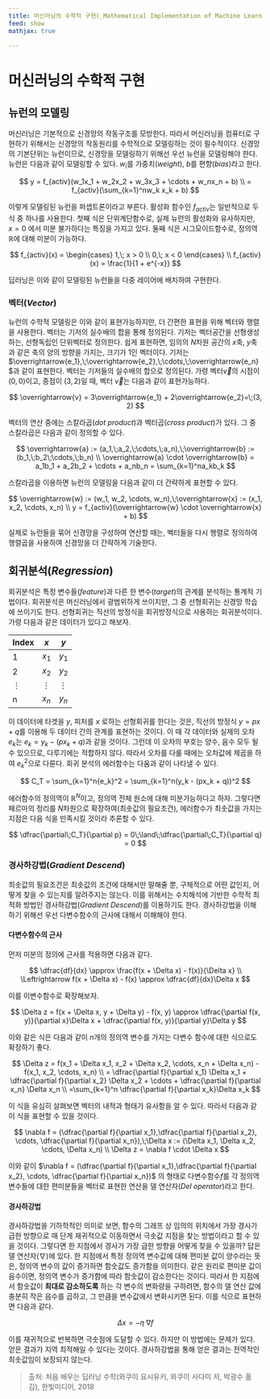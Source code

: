 ```yaml
---
title: 머신러닝의 수학적 구현(_Mathematical Implementation of Machine Learning_)
feed: show
mathjax: true

---
```


# 머신러닝의 수학적 구현
## 뉴런의 모델링
머신러닝은 기본적으로 신경망의 작동구조를 모방한다. 따라서 머신러닝을 컴퓨터로 구현하기 위해서는 신경망의 작동원리를 수학적으로 모델링하는 것이 필수적이다. 신경망의 기본단위는 뉴런이므로, 신경망을 모델링하기 위해선 우선 뉴런을 모델링해야 한다. 뉴런은 다음과 같이 모델링할 수 있다. $w_i$를 가중치(_weight_), $b$를 편향(_bias_)라고 한다.

$$
y = f_{activ}(w_1x_1 + w_2x_2 + w_3x_3 + \cdots + w_nx_n + b) \\
= f_{activ}(\sum_{k=1}^nw_k x_k + b)
$$

이렇게 모델링된 뉴런을 퍼셉트론이라고 부른다. 활성화 함수인 $f_{activ}$는 일반적으로 두 식 중 하나를 사용한다. 첫째 식은 단위계단함수로, 실제 뉴런의 활성화와 유사하지만, $x=0$ 에서 미분 불가하다는 특징을 가지고 있다. 둘째 식은 시그모이드함수로, 정의역 $\mathbb R$에 대해 미분이 가능하다.

$$
f_{activ}(x) = 
\begin{cases}
1,\; x > 0 \\
0,\; x < 0
\end{cases} \\
f_{activ}(x) = 
\frac{1}{1 + e^{-x}}
$$

딥러닝은 이와 같이 모델링된 뉴런들을 다중 레이어에 배치하여 구현한다.

### 벡터(_Vector_)
뉴런의 수학적 모델링은 이와 같이 표현가능하지만, 더 간편한 표현을 위해 벡터와 행렬을 사용한다. 벡터는 기저의 실수배의 합을 통해 정의된다. 기저는 벡터공간을 선형생성하는, 선형독립인 단위벡터로 정의한다. 쉽게 표현하면, 임의의 $N$차원 공간의 $x$축, $y$축과 같은 축의 양의 방향을 가지는, 크기가 1인 벡터이다. 기저는 $\overrightarrow{e_1},\;\overrightarrow{e_2},\;\cdots,\;\overrightarrow{e_n}$과 같이 표현한다. 벡터는 기저들의 실수배의 합으로 정의된다. 가령 벡터$\overrightarrow{v}$의 시점이 $(0, 0)$이고, 종점이 $(3, 2)$일 때, 벡터 $\overrightarrow{v}$는 다음과 같이 표현가능하다.

$$
\overrightarrow{v} = 3\overrightarrow{e_1} + 2\overrightarrow{e_2}=\;(3, 2)
$$

벡터의 연산 중에는 스칼라곱(_dot product_)과 벡터곱(_cross product_)가 있다. 그 중 스칼라곱은 다음과 같이 정의할 수 있다.

$$
\overrightarrow{a} := (a_1,\;a_2,\;\cdots,\;a_n),\;\overrightarrow{b} := (b_1,\;b_2\;\cdots,\;b_n) \\
\overrightarrow{a} \cdot \overrightarrow{b} = a_1b_1 + a_2b_2 + \cdots + a_nb_n
= \sum_{k=1}^na_kb_k
$$

스칼라곱을 이용하면 뉴런의 모델링을 다음과 같이 더 간략하게 표현할 수 있다.

$$
\overrightarrow{w} := (w_1, w_2, \cdots, w_n),\;\overrightarrow{x} := (x_1, x_2, \cdots, x_n) \\
y = f_{activ}(\overrightarrow{w} \cdot \overrightarrow{x} + b)
$$

실제로 뉴런들을 묶어 신경망을 구성하여 연산할 때는, 벡터들을 다시 행렬로 정의하여 행렬곱을 사용하여 신경망을 더 간략하게 기술한다.

## 회귀분석(_Regression_)
회귀분석은 특정 변수들(_feature_)과 다른 한 변수(_target_)의 관계를 분석하는 통계적 기법이다. 회귀분석은 머신러닝에서 광범위하게 쓰이지만, 그 중 선형회귀는 신경망 학습에 쓰이기도 한다. 선형회귀는 직선의 방정식을 회귀방정식으로 사용하는 회귀분석이다. 가령 다음과 같은 데이터가 있다고 해보자.  

|Index|$x$|$y$|
|-|-|-|
|1|$x_1$|$y_1$|
|2|$x_2$|$y_2$|
|$\vdots$|$\vdots$|$\vdots$|
|n|$x_n$|$y_n$|

이 데이터에 타겟을 $y$, 피처를 $x$ 로하는 선형회귀를 한다는 것은, 직선의 방정식 $y = px + q$를 이용해 두 데이터 간의 관계를 표현하는 것이다. 이 때 각 데이터와 실제의 오차 $e_k$는 $e_k = y_k - (px_k + q)$과 같을 것이다. 그런데 이 오차의 부호는 양수, 음수 모두 될 수 있으므로, 다루기에는 적합하지 않다. 따라서 오차를 다룰 때에는 오차값에 제곱을 하여 ${e_k}^2$으로 다룬다. 회귀 분석의 에러함수는 다움과 같이 나타낼 수 있다.  

$$
C_T = \sum_{k=1}^n{e_k}^2 = \sum_{k=1}^n(y_k - (px_k + q))^2
$$

에러함수의 정의역이 ${\mathbb R}^N$이고, 정의역 전체 원소에 대해 미분가능하다고 하자. 그렇다면 페르마의 정리를 $N$차원으로 확장하여(최솟값의 필요조건), 에러함수가 최솟값을 가지는 지점은 다음 식을 만족시킬 것이라 추론할 수 있다.  

$$
\dfrac{\partial\;C_T}{\partial p} = 0\;\land\;\dfrac{\partial\;C_T}{\partial q} = 0
$$

### 경사하강법(_Gradient Descend_)

최솟값의 필요조건은 최솟값의 조건에 대해서만 말해줄 뿐, 구체적으로 어떤 값인지, 어떻게 찾을 수 있는지를 알려주지는 않는다. 이를 위해서는 수치해석에 기반한 수학적 최적화 방법인 경사하강법(_Gradient Descend_)를 이용하기도 한다. 경사하강법을 이해하기 위해선 우선 다변수함수의 근사에 대해서 이해해야 한다.

#### 다변수함수의 근사
먼저 미분의 정의에 근사를 적용하면 다음과 같다.

$$
\dfrac{df}{dx} \approx \frac{f(x + \Delta x) - f(x)}{\Delta x} \\
\Leftrightarrow f(x + \Delta x) - f(x) \approx \dfrac{df}{dx}\Delta x 
$$

이를 이변수함수로 확장해보자.

$$
\Delta z = f(x + \Delta x, y + \Delta y) - f(x, y) \approx \dfrac{\partial f(x, y)}{\partial x}\Delta x + \dfrac{\partial f(x, y)}{\partial y}\Delta y
$$

이와 같은 식은 다음과 같이 $n$개의 정의역 변수를 가지는 다변수 함수에 대한 식으로도 확장하기 좋다.

$$
\Delta z = f(x_1 + \Delta x_1, x_2 + \Delta x_2, \cdots, x_n + \Delta x_n) - f(x_1, x_2, \cdots, x_n) \\
= \dfrac{\partial f}{\partial x_1} \Delta x_1 + \dfrac{\partial f}{\partial x_2} \Delta x_2 + \cdots + \dfrac{\partial f}{\partial x_n} \Delta x_n \\
=\sum_{k=1}^n \dfrac{\partial f}{\partial x_k}\Delta x_k
$$

이 식을 유심히 살펴보면 벡터의 내적과 형태가 유사함을 알 수 있다. 따라서 다음과 같이 식을 표현할 수 있을 것이다.

$$
\nabla f = (\dfrac{\partial f}{\partial x_1},\dfrac{\partial f}{\partial x_2}, \cdots, \dfrac{\partial f}{\partial x_n}),\;\Delta x := (\Delta x_1, \Delta x_2, \cdots, \Delta x_n) \\
\Delta z = \nabla f \cdot \Delta x
$$

이와 같이 $\nabla f = (\dfrac{\partial f}{\partial x_1},\dfrac{\partial f}{\partial x_2}, \cdots, \dfrac{\partial f}{\partial x_n})$ 의 형태로 다변수함수$f$를 각 정의역 변수들에 대한 편미분들을 벡터로 표현한 연산을 델 연산자(_Del operator_)라고 한다.

#### 경사하강법
경사하강법을 기하학적인 의미로 보면, 함수의 그래프 상 임의의 위치에서 가장 경사가 급한 방향으로 매 단계 재귀적으로 이동하면서 극솟값 지점을 찾는 방법이라고 할 수 있을 것이다. 그렇다면 한 지점에서 경사가 가장 급한 방향을 어떻게 찾을 수 있을까? 답은 델 연산자($\nabla$)에 있다. 한 지점에서 특정 정의역 변수값에 대해 편미분 값이 양수라는 뜻은, 정의역 변수의 값이 증가하면 함숫값도 증가함을 의미한다. 같은 원리로 편미분 값이 음수이면, 정의역 변수가 증가함에 따라 함숫값이 감소한다는 것이다. 따라서 한 지점에서 함숫값이 **최대로 감소하도록** 하는 각 변수의 변화량을 구하려면, 함수의 델 연산 값에 충분히 작은 음수를 곱하고, 그 만큼을 변수값에서 변화시키면 된다. 이를 식으로 표현하면 다음과 같다.

$$
\Delta x = - \eta\;\nabla f
$$

이를 재귀적으로 반복하면 극솟점에 도달할 수 있다. 하지만 이 방법에는 문제가 있다. 얻은 결과가 지역 최적해일 수 있다는 것이다. 경사하강법을 통해 얻은 결과는 전역적인 최솟값임이 보장되지 않는다.

> 출처: 처음 배우는 딥러닝 수학(와쿠이 요시유키, 와쿠이 사다미 저, 박광수 옮김), 한빛미디어, 2018